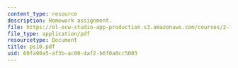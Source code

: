 ```yaml
---
content_type: resource
description: Homework assignment.
file: https://ol-ocw-studio-app-production.s3.amazonaws.com/courses/2-75-precision-machine-design-fall-2001/60fa90a5af3bac004af2b6f0a0cc5003_ps10.pdf
file_type: application/pdf
resourcetype: Document
title: ps10.pdf
uid: 60fa90a5-af3b-ac00-4af2-b6f0a0cc5003
---
```


